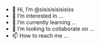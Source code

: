 - 👋 Hi, I’m @sisisisisisisiss
- 👀 I’m interested in ...
- 🌱 I’m currently learning ...
- 💞️ I’m looking to collaborate on ...
- 📫 How to reach me ...

<!---
sisisisisisisiss/sisisisisisisiss is a ✨ special ✨ repository because its `README.md` (this file) appears on your GitHub profile.
You can click the Preview link to take a look at your changes.
--->
